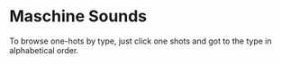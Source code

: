 # Maschine Sounds

To browse one-hots by type, just click one shots and got to the type in alphabetical order.
